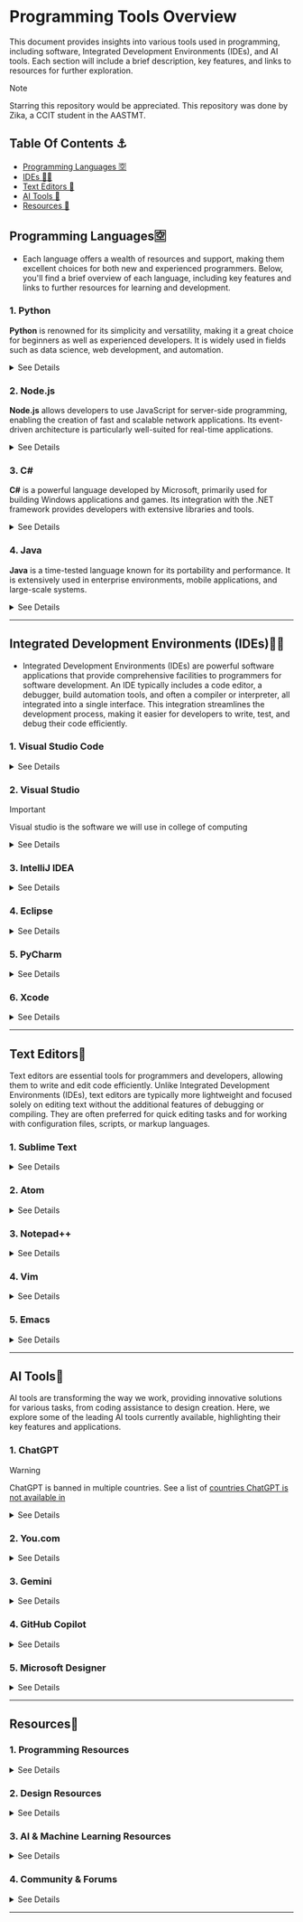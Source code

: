 # Programming Tools Overview
This document provides insights into various tools used in programming, including software, Integrated Development Environments (IDEs), and AI tools. Each section will include a brief description, key features, and links to resources for further exploration.

> [!NOTE]
> Starring this repository would be appreciated. This repository was done by Zika, a CCIT student in the AASTMT.

## Table Of Contents ⚓

- [Programming Languages 🈳](#programming-languages)
- [IDEs 🧑‍💻](#integrated-development-environments-ides)
- [Text Editors 📝](#text-editors)
- [AI Tools 🤖](#ai-tools)
- [Resources 🏫](#resources)

## Programming Languages🈳

- Each language offers a wealth of resources and support, making them excellent choices for both new and experienced programmers. Below, you'll find a brief overview of each language, including key features and links to further resources for learning and development.

### 1. Python
**Python** is renowned for its simplicity and versatility, making it a great choice for beginners as well as experienced developers. It is widely used in fields such as data science, web development, and automation.
<details>
  <summary>See Details</summary>

- **Description**: Python is a high-level, interpreted programming language known for its readability and simplicity. It supports multiple programming paradigms, including procedural, object-oriented, and functional programming.
- **Key Features**:
  - Extensive standard library and third-party modules
  - Strong support for integration with other languages and tools
  - Ideal for web development, data analysis, artificial intelligence, scientific computing, and automation
  - Dynamic typing and easy syntax
- **Resources**: 
  - [Python Official Documentation](https://docs.python.org/3/)
  - [Learn Python](https://www.learnpython.org/)

</details>


### 2. Node.js
**Node.js** allows developers to use JavaScript for server-side programming, enabling the creation of fast and scalable network applications. Its event-driven architecture is particularly well-suited for real-time applications.

<details>
  <summary>See Details</summary>

- **Description**: Node.js is a JavaScript runtime built on Chrome's V8 JavaScript engine. It allows developers to execute JavaScript code server-side, making it possible to build scalable network applications.
- **Key Features**:
  - Non-blocking, event-driven architecture for efficient performance
  - NPM (Node Package Manager) offers a vast library of reusable packages
  - Strong support for real-time applications and APIs
  - Ideal for building microservices and serverless architectures
- **Resources**: 
  - [Node.js Official Documentation](https://nodejs.org/en/docs/)
  - [Learn Node.js](https://www.learnnode.com/)
 
</details>

### 3. C#
**C#** is a powerful language developed by Microsoft, primarily used for building Windows applications and games. Its integration with the .NET framework provides developers with extensive libraries and tools.
<details>
  <summary>See Details</summary>

- **Description**: C# (pronounced "C-sharp") is a modern, object-oriented programming language developed by Microsoft. It is primarily used for developing Windows applications and games using the .NET framework.
- **Key Features**:
  - Strongly typed language with rich type inference
  - Support for asynchronous programming with async/await
  - Extensive standard library and frameworks like ASP.NET for web development
  - Integrated with Visual Studio for robust development tools
- **Resources**: 
  - [C# Official Documentation](https://docs.microsoft.com/en-us/dotnet/csharp/)
  - [Learn C#](https://www.learn-c.org/)

</details>

### 4. Java
**Java** is a time-tested language known for its portability and performance. It is extensively used in enterprise environments, mobile applications, and large-scale systems.

<details>
  <summary>See Details</summary>

- **Description**: Java is a versatile, high-level, object-oriented programming language designed to be platform-independent via the Java Virtual Machine (JVM). It is widely used in enterprise applications, mobile apps, and web development.
- **Key Features**:
  - Write once, run anywhere (WORA) capability due to platform independence
  - Strong memory management and garbage collection
  - Extensive libraries and frameworks (e.g., Spring, Hibernate)
  - Robust community support and widespread adoption in various industries
- **Resources**: 
  - [Java Official Documentation](https://docs.oracle.com/en/java/)
  - [Learn Java](https://www.learnjavaonline.org/)
  
</details>

---

## Integrated Development Environments (IDEs)🧑‍💻

- Integrated Development Environments (IDEs) are powerful software applications that provide comprehensive facilities to programmers for software development. An IDE typically includes a code editor, a debugger, build automation tools, and often a compiler or interpreter, all integrated into a single interface. This integration streamlines the development process, making it easier for developers to write, test, and debug their code efficiently.

### 1. Visual Studio Code
<details>
  <summary>See Details</summary>

- **Description**: A powerful and popular open-source IDE developed by Microsoft, suitable for a variety of programming languages.
- **Key Features**:
  - Extensions for almost any programming language
  - Integrated Git control
  - Debugging capabilities
  - Built-in terminal
- **Resources**: [Visual Studio Code Official Site](https://code.visualstudio.com/)
</details>

### 2. Visual Studio
> [!IMPORTANT]
> Visual studio is the software we will use in college of computing

<details>
  <summary>See Details</summary>

- **Description**: A comprehensive IDE developed by Microsoft, primarily used for developing Windows applications in languages such as C#, C++, and F#. It offers extensive tools for debugging, testing, and collaboration.
- **Key Features**:
  - Advanced debugging and diagnostic tools
  - Rich integration with Azure for cloud services
  - Extensive support for unit testing and code profiling
  - Integrated Git support for version control
- **Resources**: [Visual Studio Official Site](https://visualstudio.microsoft.com/)
</details>

### 3. IntelliJ IDEA
<details>
  <summary>See Details</summary>

- **Description**: An IDE specifically designed for Java development, but also supports various other languages like Kotlin, Groovy, and Scala.
- **Key Features**:
  - Smart code completion
  - Advanced refactoring tools
  - Built-in version control support
- **Resources**: [IntelliJ IDEA Official Site](https://www.jetbrains.com/idea/)
</details>

### 4. Eclipse
<details>
  <summary>See Details</summary>

  - **Description**: A widely-used open-source IDE that supports multiple programming languages, primarily Java, but also C/C++, PHP, and more through plugins.
- **Key Features**:
  - Rich ecosystem of plugins
  - Powerful debugging tools
  - Integration with various build systems like Maven and Gradle
- **Resources**: [Eclipse Official Site](https://www.eclipse.org/)
</details>

### 5. PyCharm
<details>
  <summary>See Details</summary>

  - **Description**: An IDE specifically designed for Python development, offering a variety of tools for web development, data science, and more.
- **Key Features**:
  - Intelligent code editor and code analysis
  - Integrated testing and debugging tools
  - Support for web frameworks like Django and Flask
- **Resources**: [PyCharm Official Site](https://www.jetbrains.com/pycharm/)
</details>

### 6. Xcode
<details>
  <summary>See Details</summary>

  - **Description**: Apple's official IDE for macOS, used for developing applications for iOS, macOS, watchOS, and tvOS.
- **Key Features**:
  - Interface Builder for designing user interfaces
  - Powerful debugging tools and performance analysis
  - Integration with Swift and Objective-C programming languages
- **Resources**: [Xcode Official Site](https://developer.apple.com/xcode/)
</details>

---

## Text Editors📝

Text editors are essential tools for programmers and developers, allowing them to write and edit code efficiently. Unlike Integrated Development Environments (IDEs), text editors are typically more lightweight and focused solely on editing text without the additional features of debugging or compiling. They are often preferred for quick editing tasks and for working with configuration files, scripts, or markup languages.

### 1. Sublime Text
<details>
  <summary>See Details</summary>
  
  A sophisticated text editor for code, markup, and prose that offers a clean interface and powerful features.
  
  - **Key Features**:
    - Fast performance with instant startup time
    - Multiple selections for efficient editing
    - Powerful search and replace functionality
    - Support for various plugins via Package Control
  
  - **Resources**: [Sublime Text Official Site](https://www.sublimetext.com/)
  
</details>

### 2. Atom
<details>
  <summary>See Details</summary>
  
  An open-source text editor developed by GitHub, designed to be deeply customizable and user-friendly.
  
  - **Key Features**:
    - Built-in package manager for adding new features
    - Smart autocompletion and file system browser
    - Teletype collaboration feature for real-time editing with others
    - Extensive themes and customization options
  
  - **Resources**: [Atom Official Site](https://atom.io/)
  
</details>

### 3. Notepad++
<details>
  <summary>See Details</summary>
  
  A free source code editor and Notepad replacement that supports several programming languages.
  
  - **Key Features**:
    - Lightweight and fast with a simple interface
    - Syntax highlighting for various programming languages
    - Macro recording and playback functionality
    - Plugin support for additional features
  
  - **Resources**: [Notepad++ Official Site](https://notepad-plus-plus.org/)
  
</details>

### 4. Vim
<details>
  <summary>See Details</summary>
  
  A highly configurable text editor built to enable efficient text editing. Vim is known for its steep learning curve but offers powerful features once mastered.
  
  - **Key Features**:
    - Modal editing for efficient navigation and editing
    - Extensive plugin ecosystem
    - Highly customizable with configuration files
    - Available on most operating systems
  
  - **Resources**: [Vim Official Site](https://www.vim.org/)
  
</details>

### 5. Emacs
<details>
  <summary>See Details</summary>
  
  A highly extensible and customizable text editor, often used for programming and writing.
  
  - **Key Features**:
    - Built-in support for version control, debuggers, and shells
    - Extensive configuration options using Emacs Lisp
    - Support for a wide range of programming languages
    - Powerful search and text manipulation capabilities
  
  - **Resources**: [Emacs Official Site](https://www.gnu.org/software/emacs/)
  
</details>

---

## AI Tools🤖

AI tools are transforming the way we work, providing innovative solutions for various tasks, from coding assistance to design creation. Here, we explore some of the leading AI tools currently available, highlighting their key features and applications.

### 1. ChatGPT
> [!WARNING]
> ChatGPT is banned in multiple countries. See a list of [countries ChatGPT is not available in](https://www.pcguide.com/apps/countries-chatgpt-not-available/)
> 
<details>
  <summary>See Details</summary>
  
  ChatGPT is an advanced conversational AI developed by OpenAI, designed to engage in human-like dialogue and assist with a wide range of queries.
  
  - **Key Features**:
    - Natural language understanding and generation
    - Ability to provide detailed explanations and answers
    - Supports various applications, including customer support and content creation
  
  - **Resources**: [ChatGPT Official Site](https://www.openai.com/chatgpt)
  
</details>

### 2. You.com
<details>
  <summary>See Details</summary>
  
  You.com is a search engine that integrates AI capabilities, allowing users to find information quickly and efficiently while providing personalized search results.
  
  - **Key Features**:
    - AI-powered search results tailored to user preferences
    - Integration with various applications for enhanced productivity
    - User-friendly interface with a focus on privacy
  
  - **Resources**: [You.com Official Site](https://you.com/)
  
</details>

### 3. Gemini
<details>
  <summary>See Details</summary>
  
  Gemini, developed by Google, is an AI chatbot that aims to provide intelligent responses and assist users in various tasks, similar to ChatGPT.
  
  - **Key Features**:
    - Advanced conversational capabilities
    - Integration with Google services for seamless user experience
    - Continuous updates to improve functionality and user interaction
  
  - **Resources**: [Gemini Official Site](https://www.google.com/gemini)
  
</details>

### 4. GitHub Copilot
<details>
  <summary>See Details</summary>
  
  GitHub Copilot is an AI-powered code completion tool that assists developers by suggesting code snippets and functions as they write.
  
  - **Key Features**:
    - Context-aware code suggestions based on the current project
    - Supports multiple programming languages
    - Integrates directly into popular code editors like Visual Studio Code
  
  - **Resources**: [GitHub Copilot Official Site](https://github.com/features/copilot)
  
</details>

### 5. Microsoft Designer
<details>
  <summary>See Details</summary>
  
  Microsoft Designer is an AI-driven graphic design tool that helps users create stunning visuals and layouts effortlessly.
  
  - **Key Features**:
    - AI-assisted design suggestions and templates
    - User-friendly interface for quick design creation
    - Integration with other Microsoft products for enhanced functionality
  
  - **Resources**: [Microsoft Designer Official Site](https://designer.microsoft.com/)
  
</details>

---

## Resources🏫

### 1. Programming Resources
<details>
  <summary>See Details</summary>
  
  - **FreeCodeCamp**: A nonprofit organization that offers free coding tutorials and hands-on projects.
    - [FreeCodeCamp Official Site](https://www.freecodecamp.org/)
  
  - **W3Schools**: A popular web development tutorial site covering HTML, CSS, JavaScript, and more.
    - [W3Schools Official Site](https://www.w3schools.com/)
  
  - **Codecademy**: An interactive platform that offers coding classes in various programming languages.
    - [Codecademy Official Site](https://www.codecademy.com/)
  
</details>

### 2. Design Resources
<details>
  <summary>See Details</summary>
  
  - **Canva**: A graphic design platform that provides templates and tools for creating visual content.
    - [Canva Official Site](https://www.canva.com/)
  
  - **Adobe Creative Cloud**: A suite of design tools widely used by professionals for graphic design, video editing, and more.
    - [Adobe Creative Cloud Official Site](https://www.adobe.com/creativecloud.html)
  
  - **Dribbble**: A community of designers sharing their work, providing inspiration and networking opportunities.
    - [Dribbble Official Site](https://dribbble.com/)
  
</details>

### 3. AI & Machine Learning Resources
<details>
  <summary>See Details</summary>
  
  - **Kaggle**: An online platform for data science competitions and datasets, providing a community for data scientists.
    - [Kaggle Official Site](https://www.kaggle.com/)
  
  - **TensorFlow**: An open-source machine learning framework developed by Google, with extensive documentation and tutorials.
    - [TensorFlow Official Site](https://www.tensorflow.org/)
  
  - **Coursera**: Offers online courses from universities and organizations, including machine learning and AI topics.
    - [Coursera Official Site](https://www.coursera.org/)
  
</details>

### 4. Community & Forums
<details>
  <summary>See Details</summary>
  
  - **Stack Overflow**: A question-and-answer site for programmers to find solutions and share knowledge.
    - [Stack Overflow Official Site](https://stackoverflow.com/)
  
  - **Reddit Programming**: A subreddit that covers a wide range of programming topics, news, and discussions.
    - [Reddit Programming](https://www.reddit.com/r/programming/)
  
  - **GitHub**: A platform for version control and collaboration, where developers can share code and contribute to projects.
    - [GitHub Official Site](https://github.com/)

</details>

---
